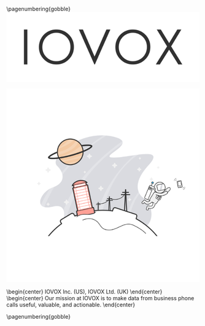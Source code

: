 \pagenumbering{gobble}
![FIWARE logo](fiware_logo.png)

![cover image](cover_img.png)

\begin{center}
IOVOX Inc. (US), IOVOX Ltd. (UK)
\end{center}
\begin{center}
Our mission at IOVOX is to make data from business phone calls useful, valuable, and actionable.
\end{center}




\pagenumbering{gobble}



# <title>


